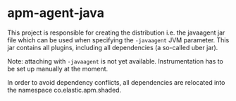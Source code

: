 # apm-agent-java

This project is responsible for creating the distribution i.e. the javaagent jar file which can be used when specifying the
`-javaagent` JVM parameter.
This jar contains all plugins,
including all dependencies (a so-called uber jar).

Note: attaching with `-javaagent` is not yet available. Instrumentation has to be set up manually at the moment.

In order to avoid dependency conflicts, all dependencies are relocated into the namespace co.elastic.apm.shaded.
